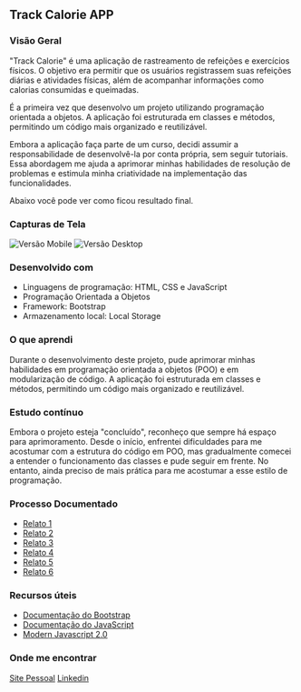 ## Track Calorie APP
### Visão Geral

"Track Calorie" é uma aplicação de rastreamento de refeições e exercícios físicos. O objetivo era permitir que os usuários registrassem suas refeições diárias e atividades físicas, além de acompanhar informações como calorias consumidas e queimadas.

É a primeira vez que desenvolvo um projeto utilizando programação orientada a objetos. A aplicação foi estruturada em classes e métodos, permitindo um código mais organizado e reutilizável.

Embora a aplicação faça parte de um curso, decidi assumir a responsabilidade de desenvolvê-la por conta própria, sem seguir tutoriais. Essa abordagem me ajuda a aprimorar minhas habilidades de resolução de problemas e estimula minha criatividade na implementação das funcionalidades.

Abaixo você pode ver como ficou resultado final. 

<!-- [ver ao vivo]() -->

### Capturas de Tela

![Versão Mobile](img/track%20calorie%20vis%C3%A3o%20mobile.png)
![Versão Desktop](img/track%20calorie%20vis%C3%A3o%20desktop.png)

### Desenvolvido com

- Linguagens de programação: HTML, CSS e JavaScript
- Programação Orientada a Objetos
- Framework: Bootstrap
- Armazenamento local: Local Storage

### O que aprendi

Durante o desenvolvimento deste projeto, pude aprimorar minhas habilidades em programação orientada a objetos (POO) e em modularização de código. A aplicação foi estruturada em classes e métodos, permitindo um código mais organizado e reutilizável. 

### Estudo contínuo

Embora o projeto esteja "concluído", reconheço que sempre há espaço para aprimoramento. Desde o início, enfrentei dificuldades para me acostumar com a estrutura do código em POO, mas gradualmente comecei a entender o funcionamento das classes e pude seguir em frente. No entanto, ainda preciso de mais prática para me acostumar a esse estilo de programação. 

### Processo Documentado

- [Relato 1](https://www.linkedin.com/posts/aecio-neto_days-of-code83100-hoje-dei-os-primeiros-activity-7064991018651164672-oIQq?utm_source=share&utm_medium=member_desktop)
- [Relato 2](https://www.linkedin.com/posts/aecio-neto_days-of-code84100-programa%C3%A7%C3%A3o-orientada-activity-7066573613495123968-rbA3?utm_source=share&utm_medium=member_desktop)
- [Relato 3](https://www.linkedin.com/posts/aecio-neto_lfg-javascript-oop-activity-7067554469399412737-EuEZ?utm_source=share&utm_medium=member_desktop)
- [Relato 4](https://www.linkedin.com/posts/aecio-neto_desenvolvimento-javascript-poo-activity-7068239446919249920-c665?utm_source=share&utm_medium=member_desktop)
- [Relato 5](https://www.linkedin.com/posts/aecio-neto_vamo-activity-7069338689176281088-eR6K?utm_source=share&utm_medium=member_desktop)
- [Relato 6](https://www.linkedin.com/posts/aecio-neto_bora-activity-7069780264431853568-Qk3I?utm_source=share&utm_medium=member_desktop)

### Recursos úteis

- [Documentação do Bootstrap](https://getbootstrap.com/docs)
- [Documentação do JavaScript](https://developer.mozilla.org/pt-BR/docs/Web/JavaScript)
- [Modern Javascript 2.0](https://www.traversymedia.com/modern-javascript-2-0)

### Onde me encontrar

[Site Pessoal](https://aecioneto.com.br)
[Linkedin](https://www.linkedin.com/in/aecio-neto)
